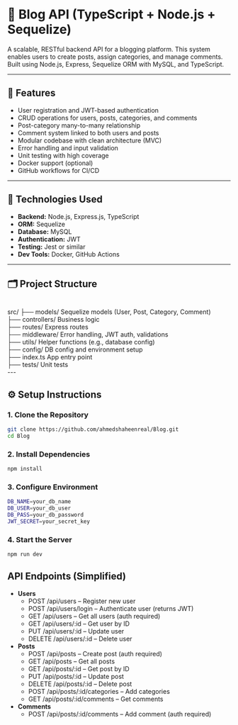 # 📝 Blog API (TypeScript + Node.js + Sequelize)

A scalable, RESTful backend API for a blogging platform. This system enables users to create posts, 
assign categories, and manage comments. Built using Node.js, Express, Sequelize ORM with MySQL, and TypeScript.

---

## 🚀 Features

- User registration and JWT-based authentication
- CRUD operations for users, posts, categories, and comments
- Post-category many-to-many relationship
- Comment system linked to both users and posts
- Modular codebase with clean architecture (MVC)
- Error handling and input validation
- Unit testing with high coverage
- Docker support (optional)
- GitHub workflows for CI/CD

---

## 🧱 Technologies Used

- **Backend:** Node.js, Express.js, TypeScript
- **ORM:** Sequelize
- **Database:** MySQL
- **Authentication:** JWT
- **Testing:** Jest or similar
- **Dev Tools:** Docker, GitHub Actions

---

## 🗂️ Project Structure
<br/>
src/
├── models/  Sequelize models (User, Post, Category, Comment) <br/>
├── controllers/  Business logic <br/>
├── routes/  Express routes <br/>
├── middleware/  Error handling, JWT auth, validations <br/>
├── utils/  Helper functions (e.g., database config) <br/>
├── config/  DB config and environment setup <br/>
├── index.ts  App entry point <br/>
├── tests/  Unit tests <br/>
---

## ⚙️ Setup Instructions

### 1. Clone the Repository

```bash
git clone https://github.com/ahmedshaheenreal/Blog.git
cd Blog
```
### 2. Install Dependencies


```bash
npm install
```

### 3. Configure Environment

```bash
DB_NAME=your_db_name
DB_USER=your_db_user
DB_PASS=your_db_password
JWT_SECRET=your_secret_key
```
### 4. Start the Server

```bash
npm run dev

```

## API Endpoints (Simplified)
<ul>
  <li><strong>Users</strong>
    <ul>
      <li>POST /api/users – Register new user</li>
      <li>POST /api/users/login – Authenticate user (returns JWT)</li>
      <li>GET /api/users – Get all users (auth required)</li>
      <li>GET /api/users/:id – Get user by ID</li>
      <li>PUT /api/users/:id – Update user</li>
      <li>DELETE /api/users/:id – Delete user</li>
    </ul>
  </li>

  <li><strong>Posts</strong>
    <ul>
      <li>POST /api/posts – Create post (auth required)</li>
      <li>GET /api/posts – Get all posts</li>
      <li>GET /api/posts/:id – Get post by ID</li>
      <li>PUT /api/posts/:id – Update post</li>
      <li>DELETE /api/posts/:id – Delete post</li>
      <li>POST /api/posts/:id/categories – Add categories</li>
      <li>GET /api/posts/:id/comments – Get comments</li>
    </ul>
  </li>

  <li><strong>Comments</strong>
    <ul>
      <li>POST /api/posts/:id/comments – Add comment (auth required)</li>
    </ul>
  </li>
</ul>

